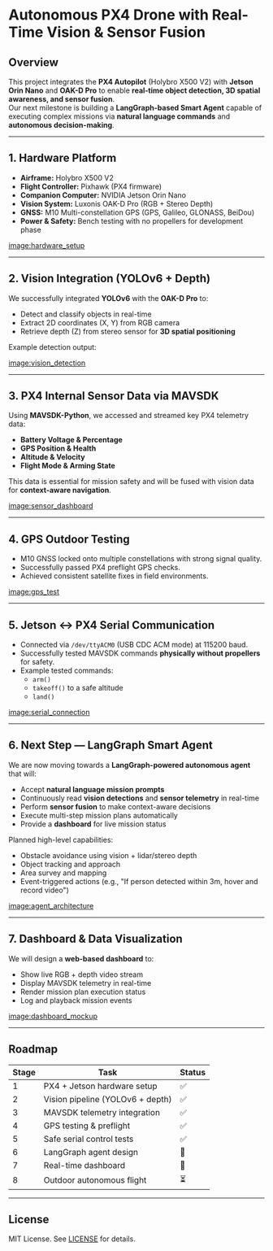 # Autonomous PX4 Drone with Real-Time Vision & Sensor Fusion

## Overview
This project integrates the **PX4 Autopilot** (Holybro X500 V2) with **Jetson Orin Nano** and **OAK-D Pro** to enable **real-time object detection, 3D spatial awareness, and sensor fusion**.  
Our next milestone is building a **LangGraph-based Smart Agent** capable of executing complex missions via **natural language commands** and **autonomous decision-making**.

---

## 1. Hardware Platform

- **Airframe:** Holybro X500 V2
- **Flight Controller:** Pixhawk (PX4 firmware)
- **Companion Computer:** NVIDIA Jetson Orin Nano
- **Vision System:** Luxonis OAK-D Pro (RGB + Stereo Depth)
- **GNSS:** M10 Multi-constellation GPS (GPS, Galileo, GLONASS, BeiDou)
- **Power & Safety:** Bench testing with no propellers for development phase

<image:hardware_setup>

---

## 2. Vision Integration (YOLOv6 + Depth)

We successfully integrated **YOLOv6** with the **OAK-D Pro** to:
- Detect and classify objects in real-time
- Extract 2D coordinates (X, Y) from RGB camera
- Retrieve depth (Z) from stereo sensor for **3D spatial positioning**

Example detection output:

<image:vision_detection>

---

## 3. PX4 Internal Sensor Data via MAVSDK

Using **MAVSDK-Python**, we accessed and streamed key PX4 telemetry data:
- **Battery Voltage & Percentage**
- **GPS Position & Health**
- **Altitude & Velocity**
- **Flight Mode & Arming State**

This data is essential for mission safety and will be fused with vision data for **context-aware navigation**.

<image:sensor_dashboard>

---

## 4. GPS Outdoor Testing

- M10 GNSS locked onto multiple constellations with strong signal quality.
- Successfully passed PX4 preflight GPS checks.
- Achieved consistent satellite fixes in field environments.

<image:gps_test>

---

## 5. Jetson ↔ PX4 Serial Communication

- Connected via `/dev/ttyACM0` (USB CDC ACM mode) at 115200 baud.
- Successfully tested MAVSDK commands **physically without propellers** for safety.
- Example tested commands:
  - `arm()`
  - `takeoff()` to a safe altitude
  - `land()`

<image:serial_connection>

---

## 6. Next Step — LangGraph Smart Agent

We are now moving towards a **LangGraph-powered autonomous agent** that will:
- Accept **natural language mission prompts**
- Continuously read **vision detections** and **sensor telemetry** in real-time
- Perform **sensor fusion** to make context-aware decisions
- Execute multi-step mission plans automatically
- Provide a **dashboard** for live mission status

Planned high-level capabilities:
- Obstacle avoidance using vision + lidar/stereo depth
- Object tracking and approach
- Area survey and mapping
- Event-triggered actions (e.g., "If person detected within 3m, hover and record video")

<image:agent_architecture>

---

## 7. Dashboard & Data Visualization

We will design a **web-based dashboard** to:
- Show live RGB + depth video stream
- Display MAVSDK telemetry in real-time
- Render mission plan execution status
- Log and playback mission events

<image:dashboard_mockup>

---

## Roadmap

| Stage | Task | Status |
|-------|------|--------|
| 1 | PX4 + Jetson hardware setup | ✅ |
| 2 | Vision pipeline (YOLOv6 + depth) | ✅ |
| 3 | MAVSDK telemetry integration | ✅ |
| 4 | GPS testing & preflight | ✅ |
| 5 | Safe serial control tests | ✅ |
| 6 | LangGraph agent design | 🚧 |
| 7 | Real-time dashboard | 🚧 |
| 8 | Outdoor autonomous flight | ⏳ |

---

## License
MIT License. See [LICENSE](LICENSE) for details.
